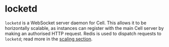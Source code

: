 # locketd

`locketd` is a WebSocket server daemon for Cell. This allows it to be horizontally scalable, as instances can register with the main Cell server by making an authorised HTTP request. Redis is used to dispatch requests to `locketd`; read more in the [scaling section](scaling.md).

